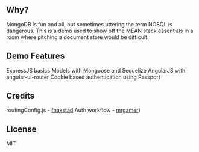 ## Why?
MongoDB is fun and all, but sometimes uttering the term NOSQL is dangerous. This is a demo used to show off the MEAN stack essentials in a room where pitching a document store would be difficult.

## Demo Features
ExpressJS basics
Models with Mongoose and Sequelize
AngularJS with angular-ui-router
Cookie based authentication using Passport 

## Credits
routingConfig.js - [fnakstad](https://github.com/fnakstad)
Auth workflow - [mrgamer](https://github.com/mrgamer))

## License
MIT
